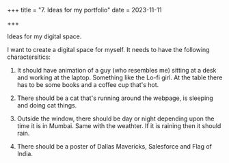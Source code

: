 +++
title = "7. Ideas for my portfolio"
date = 2023-11-11

+++

Ideas for my digital space.

I want to create a digital space for myself. It needs to have the following charactersitics:

1. It should have animation of a guy (who resembles me) sitting at a desk and working at the laptop. Something like the Lo-fi girl. At the table there has to be some books and a coffee cup that's hot.

2. There should be a cat that's running around the webpage, is sleeping and doing cat things.

3. Outside the window, there should be day or night depending upon the time it is in Mumbai. Same with the weathter. If it is raining then it should rain. 

4. There should be a poster of Dallas Mavericks, Salesforce and Flag of India.
